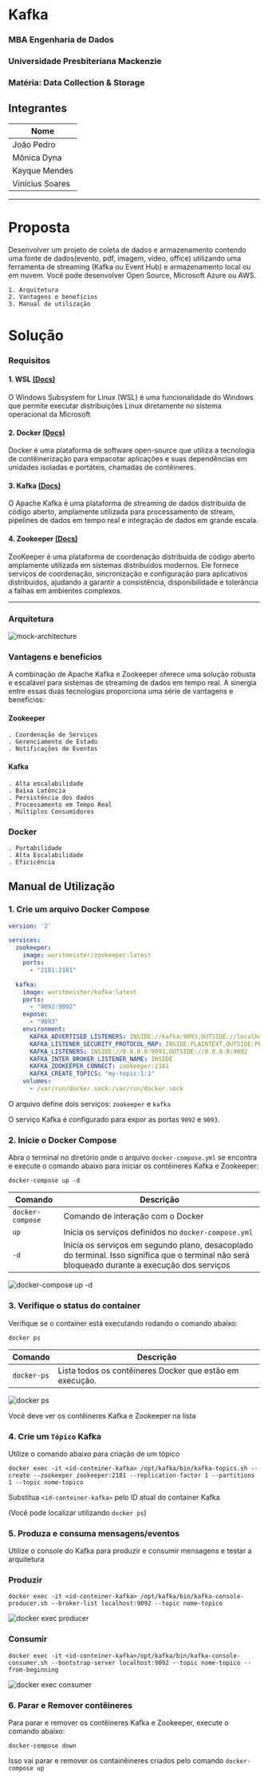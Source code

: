 # Kafka

### MBA Engenharia de Dados
### Universidade Presbiteriana Mackenzie
### Matéria: Data Collection & Storage


## Integrantes

|Nome               |
|----               |
|João Pedro         |
|Mônica Dyna        |
|Kayque Mendes      |
|Vinícius Soares    |

---

# Proposta

Desenvolver um projeto de coleta de dados e armazenamento contendo uma fonte de dados(evento, pdf, imagem, vídeo, office) utilizando uma ferramenta de streaming (Kafka ou Event Hub) e armazenamento local ou em nuvem.
Você pode desenvolver Open Source, Microsoft Azure ou AWS.

    1. Arquitetura
    2. Vantagens e benefícios
    3. Manual de utilização


# Solução

### Requisitos

#### 1. WSL [(Docs)](https://learn.microsoft.com/en-us/windows/wsl/)

O Windows Subsystem for Linux (WSL) é uma funcionalidade do Windows que permite executar distribuições Linux diretamente no sistema operacional da Microsoft


#### 2. Docker [(Docs)](https://docs.docker.com/)

Docker é uma plataforma de software open-source que utiliza a tecnologia de contêinerização para empacotar aplicações e suas dependências em unidades isoladas e portáteis, chamadas de contêineres.

#### 3. Kafka [(Docs)](https://kafka.apache.org/20/documentation.html)

O Apache Kafka é uma plataforma de streaming de dados distribuída de código aberto, amplamente utilizada para processamento de stream, pipelines de dados em tempo real e integração de dados em grande escala. 

#### 4. Zookeeper [(Docs)](https://zookeeper.apache.org/doc/r3.9.2/index.html)

ZooKeeper é uma plataforma de coordenação distribuída de código aberto amplamente utilizada em sistemas distribuídos modernos. Ele fornece serviços de coordenação, sincronização e configuração para aplicativos distribuídos, ajudando a garantir a consistência, disponibilidade e tolerância a falhas em ambientes complexos.

----
### Arquitetura

![mock-architecture](src/img/mock-architecture.jpg)


### Vantagens e benefícios

A combinação de Apache Kafka e Zookeeper oferece uma solução robusta e escalável para sistemas de streaming de dados em tempo real. A sinergia entre essas duas tecnologias proporciona uma série de vantagens e benefícios:

#### Zookeeper
    . Coordenação de Serviços
    . Gerenciamento de Estado
    . Notificações de Eventos 

#### Kafka
    . Alta escalabilidade
    . Baixa Latência
    . Persistência dos dados
    . Processamento em Tempo Real
    . Múltiplos Consumidores


### Docker
    . Portabilidade
    . Alta Escalabilidade
    . Eficicência



## Manual de Utilização

### 1. Crie um arquivo Docker Compose


```yml
version: '2'

services:
  zookeeper:
    image: wurstmeister/zookeeper:latest
    ports:
      - "2181:2181"

  kafka:
    image: wurstmeister/kafka:latest
    ports:
      - "9092:9092"
    expose:
      - "9093"
    environment:
      KAFKA_ADVERTISED_LISTENERS: INSIDE://kafka:9093,OUTSIDE://localhost:9092
      KAFKA_LISTENER_SECURITY_PROTOCOL_MAP: INSIDE:PLAINTEXT,OUTSIDE:PLAINTEXT
      KAFKA_LISTENERS: INSIDE://0.0.0.0:9093,OUTSIDE://0.0.0.0:9092
      KAFKA_INTER_BROKER_LISTENER_NAME: INSIDE
      KAFKA_ZOOKEEPER_CONNECT: zookeeper:2181
      KAFKA_CREATE_TOPICS: "my-topic:1:1"
    volumes:
      - /var/run/docker.sock:/var/run/docker.sock
```

 O arquivo define dois serviços: `zookeeper` e `kafka`

 O serviço Kafka é configurado para expor as portas `9092` e `9093`.



### 2. Inicie o Docker Compose

 Abra o terminal no diretório onde o arquivo `docker-compose.yml` se encontra e execute o comando abaixo para iniciar os contêineres Kafka e Zookeeper:

```
docker-compose up -d
```

|Comando                |Descrição                                            |
|-----------------------|---                                                  |
|`docker-compose`       |Comando de interação com o Docker                    |
|`up`                   |Inicia os serviços definidos no `docker-compose.yml` |
|`-d`                   |Inicia os serviços em segundo plano, desacoplado do terminal. Isso significa que o terminal não será bloqueado durante a execução dos serviços |



![docker-compose up -d](src/img/docker-compose-up.png)

### 3. Verifique o status do container

 Verifique se o container está executando rodando o comando abaixo:

```
docker ps
```

|Comando                |Descrição                                                |
|-----------------------|---                                                      |
|`docker-ps`            |Lista todos os contêineres Docker que estão em execução. | 

![docker ps](src/img/docker-ps.png)

 Você deve ver os contêineres Kafka e Zookeeper na lista

### 4. Crie um `Tópico` Kafka

Utilize o comando abaixo para criação de um tópico

````
docker exec -it <id-conteiner-kafka> /opt/kafka/bin/kafka-topics.sh --create --zookeeper zookeeper:2181 --replication-factor 1 --partitions 1 --topic nome-topico
````

Substitua `<id-conteiner-kafka>` pelo ID atual do container Kafka

(Você pode localizar utilizando `docker ps`)



### 5. Produza e consuma mensagens/eventos

Utilize o console do Kafka para produzir e consumir mensagens e testar a arquitetura

### Produzir

```
docker exec -it <id-conteiner-kafka> /opt/kafka/bin/kafka-console-producer.sh --broker-list localhost:9092 --topic nome-topico
```

![docker exec producer](src/img/docker-exec-producer.png)

### Consumir

```
docker exec -it <id-conteiner-kafka>/opt/kafka/bin/kafka-console-consumer.sh --bootstrap-server localhost:9092 --topic nome-topico --from-beginning
```

![docker exec consumer](src/img/docker-exec-consumer.png)



### 6. Parar e Remover contêineres

Para parar e remover os contêineres Kafka e Zookeeper, execute o comando abaixo:

```
docker-compose down
```

Isso vai parar e remover os containêineres criados pelo comando `docker-compose up`